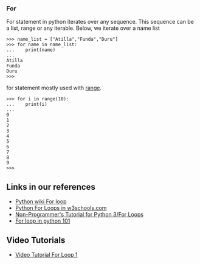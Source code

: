 ### For

For statement in python iterates over any sequence.
This sequence can be a list, range or any iterable.
Below, we iterate over a name list

    >>> name_list = ["Atilla","Funda","Duru"]
    >>> for name in name_list:
    ...    print(name)
    ...
    Atilla
    Funda
    Duru
    >>>


for statement mostly used with [range](python-range.md).


    >>> for i in range(10):
    ...    print(i)
    ...
    0
    1
    2
    3
    4
    5
    6
    7
    8
    9
    >>>

## Links in our references

 - [Python wiki For loop](https://wiki.python.org/moin/ForLoop)
 - [Python For Loops in w3schools.com](https://www.w3schools.com/python/python_for_loops.asp)
 - [Non-Programmer's Tutorial for Python 3/For Loops](https://en.wikibooks.org/wiki/Non-Programmer%27s_Tutorial_for_Python_3/For_Loops)
 - [For loop in python 101](https://python101.pythonlibrary.org/chapter5_loops.html#the-for-loop)

## Video Tutorials

 - [Video Tutorial For Loop 1](https://youtu.be/xtXexPSfcZg)
